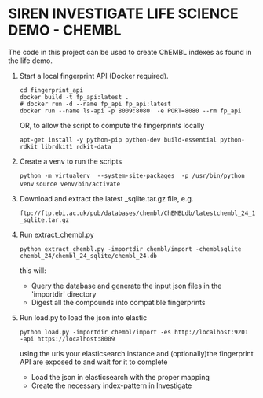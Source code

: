 SIREN INVESTIGATE LIFE SCIENCE DEMO - CHEMBL
======================

The code in this project can be used to create ChEMBL indexes as found in the life demo.


1) Start a local fingerprint API (Docker required).
    ```
    cd fingerprint_api
    docker build -t fp_api:latest .
    # docker run -d --name fp_api fp_api:latest
    docker run --name ls-api -p 8009:8080  -e PORT=8080 --rm fp_api
    ```
    
    OR, to allow the script to compute the fingerprints locally
    
    ```apt-get install -y python-pip python-dev build-essential python-rdkit librdkit1 rdkit-data```

2) Create a venv to run the scripts
   
   ```python -m virtualenv  --system-site-packages  -p /usr/bin/python venv```
   ```source venv/bin/activate```

3) Download and extract the latest _sqlite.tar.gz file, e.g. 

    ```ftp://ftp.ebi.ac.uk/pub/databases/chembl/ChEMBLdb/latestchembl_24_1_sqlite.tar.gz```

4) Run extract_chembl.py 

    ```python extract_chembl.py -importdir chembl/import -chemblsqlite chembl_24/chembl_24_sqlite/chembl_24.db```

    this will:
   * Query the database and generate the input json files in the 'importdir' directory
   * Digest all the compounds into compatible fingerprints

5) Run load.py to load the json into elastic

    ```python load.py -importdir chembl/import -es http://localhost:9201  -api https://localhost:8009``` 

    using the urls your elasticsearch instance and (optionally)the fingerprint API are exposed to and wait for it to complete
   
   * Load the json in elasticsearch with the proper mapping
   * Create the necessary index-pattern in Investigate
